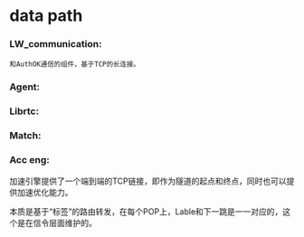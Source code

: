 # data path


### LW_communication: 

    和AuthOK通信的组件，基于TCP的长连接。

### Agent:

### Librtc:

### Match:

### Acc eng: 

加速引擎提供了一个端到端的TCP链接，即作为隧道的起点和终点，同时也可以提供加速优化能力。


本质是基于“标签”的路由转发，在每个POP上，Lable和下一跳是一一对应的，这个是在信令层面维护的。